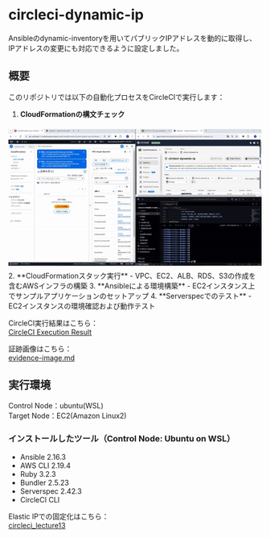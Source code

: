 # circleci-dynamic-ip
Ansibleのdynamic-inventoryを用いてパブリックIPアドレスを動的に取得し、IPアドレスの変更にも対応できるように設定しました。

## 概要
このリポジトリでは以下の自動化プロセスをCircleCIで実行します：
1. **CloudFormationの構文チェック**
<img src="video/00_cfn-lint.gif" alt="cfn-lint" />
2. **CloudFormationスタック実行**  
   - VPC、EC2、ALB、RDS、S3の作成を含むAWSインフラの構築  
3. **Ansibleによる環境構築**  
   - EC2インスタンス上でサンプルアプリケーションのセットアップ  
4. **Serverspecでのテスト**  
   - EC2インスタンスの環境確認および動作テスト  

CircleCI実行結果はこちら：  
[CircleCI Execution Result](https://app.circleci.com/pipelines/github/taemimizukura/circleci-dynamic-ip/70/workflows/80438b08-69fb-4c66-ab19-c149d055a44b)  

証跡画像はこちら：  
[evidence-image.md](evidence-image.md)
## 実行環境
Control Node：ubuntu(WSL)  
Target Node：EC2(Amazon Linux2)  

### インストールしたツール（Control Node: Ubuntu on WSL）
- Ansible 2.16.3
- AWS CLI 2.19.4
- Ruby 3.2.3
- Bundler 2.5.23
- Serverspec 2.42.3
- CircleCI CLI

Elastic IPでの固定化はこちら：  
[circleci_lecture13](https://github.com/taemimizukura/circleci_lecture13)


